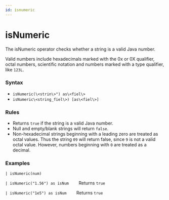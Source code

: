 ```yaml
---
id: isnumeric
---
```


# isNumeric

The isNumeric operator checks whether a string is a valid Java number. 

Valid numbers include hexadecimals marked with the 0x or 0X qualifier,
octal numbers, scientific notation and numbers marked with a type
qualifier, like `123L`.

### Syntax

* `isNumeric(\<strin\>") as\<fiel\>`
* `isNumeric\<string_fiel\>) [as\<fiel\>]`

### Rules

* Returns `true` if the string is a valid Java number.
* Null and empty/blank strings will return `false`.
* Non-hexadecimal strings beginning with a leading zero are treated as
    octal values. Thus the string `09` will return false, since `9` is
    not a valid octal value. However, numbers beginning with `0` are
    treated as a decimal.

### Examples

`| isNumeric(num)`

`| isNumeric("1.56") as isNum`        Returns `true`

`| isNumeric("1e5") as isNum`        Returns `true`
